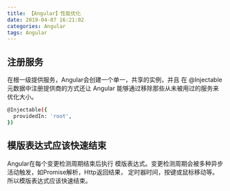 ```yaml
---
title: 【Angular】性能优化
date: 2019-04-07 16:21:02
categories: Angular
tags: Angular
---
```

## 注册服务
在根一级提供服务，Angular会创建一个单一，共享的实例，并且
在 @Injectable 元数据中注册提供商的方式还让 Angular 能够通过移除那些从未被用过的服务来优化大小。
``` bash
@Injectable({
  providedIn: 'root',
})
```
## 模版表达式应该快速结束
Angular在每个变更检测周期结束后执行
模版表达式。变更检测周期会被多种异步活动触发，如Promise解析，Http返回结果，
定时器时间，按键或鼠标移动等。
所以模版表达式应该快速结束。
